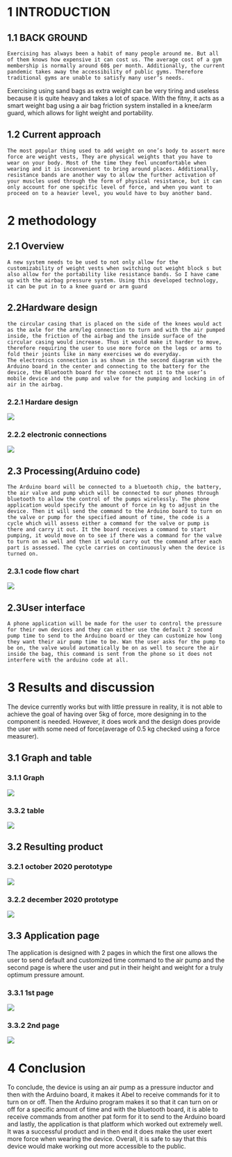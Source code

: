 # 1 INTRODUCTION

## 1.1 BACK GROUND
	Exercising has always been a habit of many people around me. But all of them knows how expensive it can cost us. The average cost of a gym membership is normally around 60$ per month. Additionally, the current pandemic takes away the accessibility of public gyms. Therefore traditional gyms are unable to satisfy many user’s needs.

Exercising using sand bags as extra weight can be very tiring and useless because it is quite heavy and takes a lot of space. With the fitny, it acts as a smart weight bag using a air bag friction system installed in a knee/arm guard, which allows for light weight and portability.



## 1.2 Current approach
	The most popular thing used to add weight on one’s body to assert more force are weight vests, They are physical weights that you have to wear on your body. Most of the time they feel uncomfortable when wearing and it is inconvenient to bring around places. Additionally, resistance bands are another way to allow the further activation of your muscles used through the form of physical resistance, but it can only account for one specific level of force, and when you want to proceed on to a heavier level, you would have to buy another band. 
	
# 2 methodology
## 2.1 Overview
	A new system needs to be used to not only allow for the customizability of weight vests when switching out weight block s but also allow for the portability like resistance bands. So I have came up with the airbag pressure system. Using this developed technology, it can be put in to a knee guard or arm guard 
## 2.2Hardware design
	the circular casing that is placed on the side of the knees would act as the axle for the arm/leg connection to turn and with the air pumped inside, the friction of the airbag and the inside surface of the circular casing would increase. Thus it would make it harder to move, therefore requiring the user to use more force on the legs or arms to fold their joints like in many exercises we do everyday.
	The electronics connection is as shown in the second diagram with the Arduino board in the center and connecting to the battery for the device, the Bluetooth board for the connect not it to the user’s mobile device and the pump and valve for the pumping and locking in of air in the airbag. 
### 2.2.1 Hardare design
![](https://github.com/PheromG/pheromg.github.io/blob/master/Screen%20Shot%202020-12-29%20at%2010.46.35%20AM.png)
### 2.2.2 electronic connections
![](https://github.com/PheromG/pheromg.github.io/blob/master/Screen%20Shot%202020-12-29%20at%2010.43.04%20AM.png)

## 2.3 Processing(Arduino code)
	The Arduino board will be connected to a bluetooth chip, the battery, the air valve and pump which will be connected to our phones through bluetooth to allow the control of the pumps wirelessly. The phone application would specify the amount of force in kg to adjust in the device. Then it will send the command to the Arduino board to turn on the valve or pump for the specified amount of time, the code is a cycle which will assess either a command for the valve or pump is there and carry it out. It the board receives a command to start pumping, it would move on to see if there was a command for the valve to turn on as well and then it would carry out the command after each part is assessed. The cycle carries on continuously when the device is turned on. 
### 2.3.1 code flow chart
![](https://github.com/PheromG/pheromg.github.io/blob/master/Screen%20Shot%202020-12-29%20at%2010.44.46%20AM.png)

 ## 2.3User interface
	A phone application will be made for the user to control the pressure for their own devices and they can either use the default 2 second pump time to send to the Arduino board or they can customize how long they want their air pump time to be. Wan the user asks for the pump to be on, the valve would automatically be on as well to secure the air inside the bag, this command is sent from the phone so it does not interfere with the arduino code at all.

# 3 Results and discussion	
The device currently works but with little pressure in reality, it is not able to achieve the goal of having over 5kg of force, more designing in to the component is needed. However, it does work and the design does provide the user with some need of force(average of 0.5 kg checked using a force measurer).

## 3.1 Graph and table 
### 3.1.1 Graph
![](https://github.com/PheromG/pheromg.github.io/blob/master/Screen%20Shot%202021-02-05%20at%202.30.37%20PM.png)
### 3.3.2 table
![](https://github.com/PheromG/pheromg.github.io/blob/master/Screen%20Shot%202021-02-05%20at%202.25.36%20PM.png)

## 3.2 Resulting product
### 3.2.1 october 2020 perototype
![](https://github.com/PheromG/pheromg.github.io/blob/master/28b8e916ceacc891419d7c5676dff0c.jpg)

### 3.2.2 december 2020 prototype
![](https://github.com/PheromG/pheromg.github.io/blob/master/Screen%20Shot%202021-02-05%20at%202.26.41%20PM%201.png)











## 3.3 Application page 
 
The application is designed with 2 pages in which the first one allows the user to send default and customized time command to the air pump and the second page is where the user and put in their height and weight for a truly optimum pressure amount.
### 3.3.1 1st page
![](https://github.com/PheromG/pheromg.github.io/blob/master/32f702175dfeca4d6abb34ec4c90701.jpg)
### 3.3.2 2nd page
![](https://github.com/PheromG/pheromg.github.io/blob/master/01f5820053f390a9daed240dbc50f1b.jpg)






 






# 4 Conclusion
To conclude, the device is using an air pump as a pressure inductor and then with the Arduino board, it makes it Abel to receive commands for it to turn on or off. Then the Arduino program makes it so that it can turn on or off for a specific amount of time and with the bluetooth board, it is able to receive commands from another pat form for it to send to the Arduino board and lastly, the application is that platform which worked out extremely well. It was a successful product and in then end it does make the user exert more force when wearing the device. Overall, it is safe to say that this device would make working out more accessible to the public.
